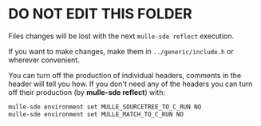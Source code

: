 # DO NOT EDIT THIS FOLDER

Files changes will be lost with the next `mulle-sde reflect` execution.

If you want to make changes, make them in `../generic/include.h` or wherever
convenient.

You can turn off the production of individual headers, comments in the
header will tell you how.  If you don't need any of the headers you can
turn off their production (by **mulle-sde reflect**) with:

```bash
mulle-sde environment set MULLE_SOURCETREE_TO_C_RUN NO
mulle-sde environment set MULLE_MATCH_TO_C_RUN NO
```
